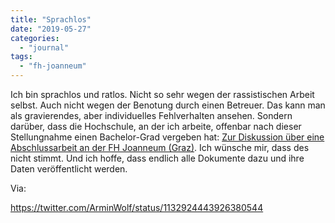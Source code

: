 ```yaml
---
title: "Sprachlos"
date: "2019-05-27"
categories: 
  - "journal"
tags: 
  - "fh-joanneum"
---
```


Ich bin sprachlos und ratlos. Nicht so sehr wegen der rassistischen Arbeit selbst. Auch nicht wegen der Benotung durch einen Betreuer. Das kann man als gravierendes, aber individuelles Fehlverhalten ansehen. Sondern darüber, dass die Hochschule, an der ich arbeite, offenbar nach dieser Stellungnahme einen Bachelor-Grad vergeben hat: [Zur Diskussion über eine Abschlussarbeit an der FH Joanneum (Graz)](http://www.doew.at/n/bleid/Zur-Diskussion-ueber-eine-Abschlussarbeit-an-der-FH-Joanneum-Graz). Ich wünsche mir, dass des nicht stimmt. Und ich hoffe, dass endlich alle Dokumente dazu und ihre Daten veröffentlicht werden.

Via:

https://twitter.com/ArminWolf/status/1132924443926380544
